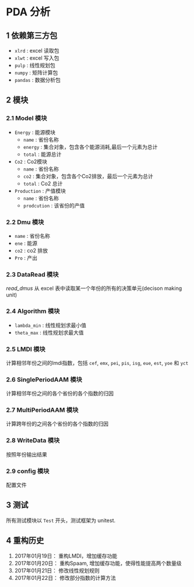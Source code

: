 # PDA 分析

## 1 依赖第三方包
+ `xlrd` : excel 读取包
+ `xlwt` : excel 写入包
+ `pulp` : 线性规划包
+ `numpy` : 矩阵计算包
+ `pandas` : 数据分析包

## 2 模块

### 2.1 Model 模块

+ `Energy` : 能源模块
    + `name` : 省份名称
    + `energy` : 集合对象，包含各个能源消耗,最后一个元素为总计
    + `total` : 能源总计
+ `Co2` : Co2模块
    + `name` : 省份名称
    + `co2` : 集合对象，包含各个Co2排放，最后一个元素为总计
    + `total` : Co2 总计
+ `Production` : 产值模块
    + `name` : 省份名称
    + `prodcution` : 该省份的产值

### 2.2 Dmu 模块
+  `name` : 省份名称
+ `ene` : 能源
+ `co2` : co2 排放
+ `Pro` : 产出

### 2.3 DataRead 模块

*read_dmus* 从 excel 表中读取某一个年份的所有的决策单元(decison making unit)

### 2.4 Algorithm 模块
+ `lambda_min` : 线性规划求最小值
+ `theta_max` :  线性规划求最大值

### 2.5 LMDI 模块
计算相邻年份之间的lmdi指数，包括 `cef`, `emx`, `pei`, `pis`, `isg`, `eue`, `est`, `yoe` 和 `yct` 

### 2.6 SinglePeriodAAM 模块
计算相邻年份之间的各个省份的各个指数的归因

### 2.7 MultiPeriodAAM 模块
计算跨年份的之间各个省份的各个指数的归因

### 2.8 WriteData 模块
按照年份输出结果

### 2.9 config 模块
配置文件


## 3 测试
所有测试模块以 `Test` 开头，测试框架为 unitest.

## 4 重构历史

1. 2017年01月19日： 重构LMDI，增加缓存功能
2. 2017年01月20日： 重构Spaam, 增加缓存功能，使得性能提高两个数量级
3. 2017年01月21日： 修改线性规划规则
4. 2017年01月22日： 修改部分指数的计算方法